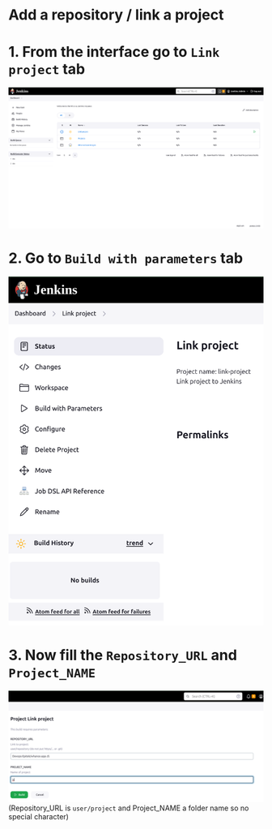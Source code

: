 # Add a repository / link a project

# 1. From the interface go to `Link project` tab
![Step 1](./images/step1.png)

# 2. Go to `Build with parameters` tab
![Step 1](./images/step3.png)

# 3. Now fill the  `Repository_URL` and `Project_NAME`
![Step 1](./images/step2.png)
(Repository_URL is `user/project` and Project_NAME a folder name so no special character)
